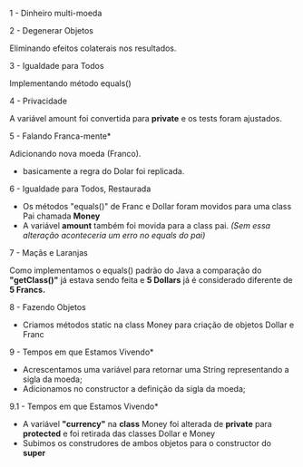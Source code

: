 1 - Dinheiro multi-moeda

2 - Degenerar Objetos

Eliminando efeitos colaterais nos resultados.

3 - Igualdade para Todos

Implementando método equals()

4 - Privacidade

A variável amount foi convertida para **private** e os tests foram ajustados.

5 - Falando Franca-mente*

Adicionando nova moeda (Franco).
- basicamente a regra do Dolar foi replicada.

6 - Igualdade para Todos, Restaurada

- Os métodos "equals()" de Franc e Dollar foram movidos para uma class Pai chamada **Money**
- A variável **amount** também foi movida para a class pai. _(Sem essa alteração aconteceria um erro no equals do pai)_

7 - Maçãs e Laranjas

Como implementamos o equals() padrão do Java a comparação do **"getClass()"** já estava sendo feita e **5 Dollars** já é considerado diferente de **5 Francs.**

8 - Fazendo Objetos

- Criamos métodos static na class Money para criação de objetos Dollar e Franc

9 - Tempos em que Estamos Vivendo*

- Acrescentamos uma variável para retornar uma String representando a sigla da moeda;
- Adicionamos no constructor a definição da sigla da moeda;

9.1 - Tempos em que Estamos Vivendo*

- A variável **"currency"** na **class** Money foi alterada de **private** para **protected** e foi retirada das classes Dollar e Money
- Subimos os construdores de ambos objetos para o constructor do **super**